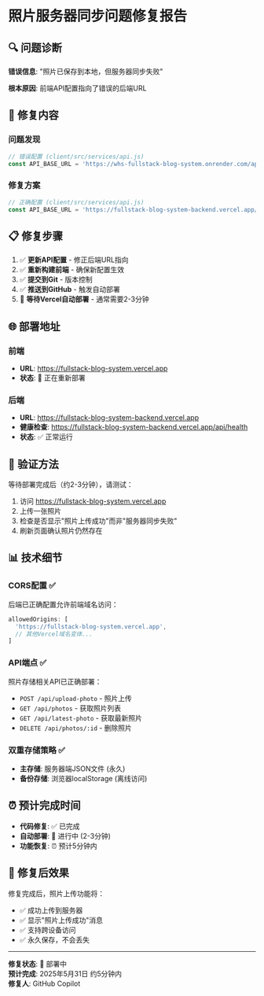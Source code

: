 # 照片服务器同步问题修复报告

## 🔍 问题诊断

**错误信息**: "照片已保存到本地，但服务器同步失败"

**根本原因**: 前端API配置指向了错误的后端URL

## 🔧 修复内容

### 问题发现
```javascript
// 错误配置 (client/src/services/api.js)
const API_BASE_URL = 'https://whs-fullstack-blog-system.onrender.com/api'  // ❌ 旧的Render部署地址
```

### 修复方案
```javascript
// 正确配置 (client/src/services/api.js)
const API_BASE_URL = 'https://fullstack-blog-system-backend.vercel.app/api'  // ✅ 新的Vercel部署地址
```

## 📋 修复步骤

1. ✅ **更新API配置** - 修正后端URL指向
2. ✅ **重新构建前端** - 确保新配置生效
3. ✅ **提交到Git** - 版本控制
4. ✅ **推送到GitHub** - 触发自动部署
5. 🔄 **等待Vercel自动部署** - 通常需要2-3分钟

## 🌐 部署地址

### 前端
- **URL**: https://fullstack-blog-system.vercel.app
- **状态**: 🔄 正在重新部署

### 后端  
- **URL**: https://fullstack-blog-system-backend.vercel.app
- **健康检查**: https://fullstack-blog-system-backend.vercel.app/api/health
- **状态**: ✅ 正常运行

## 🧪 验证方法

等待部署完成后（约2-3分钟），请测试：

1. 访问 https://fullstack-blog-system.vercel.app
2. 上传一张照片
3. 检查是否显示"照片上传成功"而非"服务器同步失败"
4. 刷新页面确认照片仍然存在

## 📊 技术细节

### CORS配置 ✅
后端已正确配置允许前端域名访问：
```javascript
allowedOrigins: [
  'https://fullstack-blog-system.vercel.app',
  // 其他Vercel域名变体...
]
```

### API端点 ✅
照片存储相关API已正确部署：
- `POST /api/upload-photo` - 照片上传
- `GET /api/photos` - 获取照片列表  
- `GET /api/latest-photo` - 获取最新照片
- `DELETE /api/photos/:id` - 删除照片

### 双重存储策略 ✅
- **主存储**: 服务器端JSON文件 (永久)
- **备份存储**: 浏览器localStorage (离线访问)

## ⏰ 预计完成时间

- **代码修复**: ✅ 已完成
- **自动部署**: 🔄 进行中 (2-3分钟)
- **功能恢复**: ⏰ 预计5分钟内

## 🎯 修复后效果

修复完成后，照片上传功能将：
- ✅ 成功上传到服务器
- ✅ 显示"照片上传成功"消息
- ✅ 支持跨设备访问
- ✅ 永久保存，不会丢失

---

**修复状态**: 🔄 部署中  
**预计完成**: 2025年5月31日 约5分钟内  
**修复人**: GitHub Copilot
